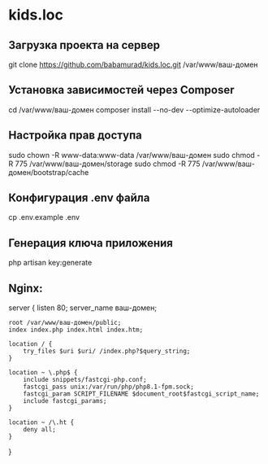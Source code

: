# kids.loc

## Загрузка проекта на сервер
git clone https://github.com/babamurad/kids.loc.git /var/www/ваш-домен

## Установка зависимостей через Composer
cd /var/www/ваш-домен
composer install --no-dev --optimize-autoloader

## Настройка прав доступа
sudo chown -R www-data:www-data /var/www/ваш-домен 
sudo chmod -R 775 /var/www/ваш-домен/storage 
sudo chmod -R 775 /var/www/ваш-домен/bootstrap/cache 

## Конфигурация .env файла
cp .env.example .env

## Генерация ключа приложения
php artisan key:generate

## Nginx:
server {
    listen 80;
    server_name ваш-домен;

    root /var/www/ваш-домен/public;
    index index.php index.html index.htm;

    location / {
        try_files $uri $uri/ /index.php?$query_string;
    }

    location ~ \.php$ {
        include snippets/fastcgi-php.conf;
        fastcgi_pass unix:/var/run/php/php8.1-fpm.sock;
        fastcgi_param SCRIPT_FILENAME $document_root$fastcgi_script_name;
        include fastcgi_params;
    }

    location ~ /\.ht {
        deny all;
    }
}
